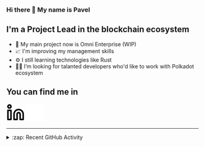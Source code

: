 ### Hi there 👋 My name is Pavel

## I'm a Project Lead in the blockchain ecosystem 

- 🚀 My main project now is Omni Enterprise (WIP)
- 📈 I'm improving my management skills
- ⚙️ I still learning technologies like Rust
- 🧑‍💻 I’m looking for talanted developers who'd like to work with Polkadot ecosystem

## You can find me in
[![website](./img/linkedin-light.svg)](https://www.linkedin.com/in/golovkinpl/)
[![website](./img/linkedin-dark.svg)](https://www.linkedin.com/in/golovkinpl/)

---

<details>
  <summary>:zap: Recent GitHub Activity</summary>
  
<!--START_SECTION:activity-->
1. 🎉 Merged PR [#607](https://github.com/novasamatech/metadata-portal/pull/607) in [novasamatech/metadata-portal](https://github.com/novasamatech/metadata-portal)
2. 🎉 Merged PR [#606](https://github.com/novasamatech/metadata-portal/pull/606) in [novasamatech/metadata-portal](https://github.com/novasamatech/metadata-portal)
3. 🎉 Merged PR [#603](https://github.com/novasamatech/metadata-portal/pull/603) in [novasamatech/metadata-portal](https://github.com/novasamatech/metadata-portal)
4. 🎉 Merged PR [#601](https://github.com/novasamatech/metadata-portal/pull/601) in [novasamatech/metadata-portal](https://github.com/novasamatech/metadata-portal)
5. 🎉 Merged PR [#600](https://github.com/novasamatech/metadata-portal/pull/600) in [novasamatech/metadata-portal](https://github.com/novasamatech/metadata-portal)
<!--END_SECTION:activity-->

</details>
